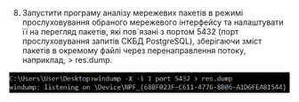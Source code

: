 8. Запустити програму аналізу мережевих пакетів в режимі прослуховування обраного
мережевого інтерфейсу та налаштувати її на перегляд пакетів, які пов`язані з портом 5432 (порт
прослуховування запитів СКБД PostgreSQL), зберігаючи зміст пакетів в окремому файлі через
перенаправлення потоку, наприклад, > res.dump.



![alt-text](https://github.com/oleksandrblazhko/ai-191-buchihin/blob/laboratory-work-7/Laboratory-Work-9/images/8.png)
